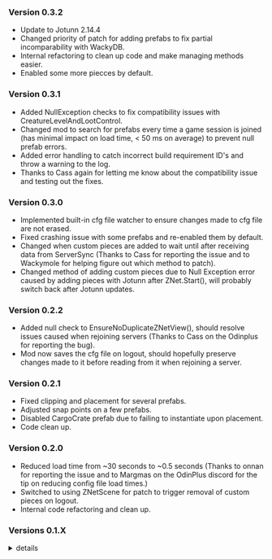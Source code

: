 ### Version 0.3.2
- Update to Jotunn 2.14.4
- Changed priority of patch for adding prefabs to fix partial incomparability with WackyDB.
- Internal refactoring to clean up code and make managing methods easier.
- Enabled some more piecces by default.

### Version 0.3.1
- Added NullException checks to fix compatibility issues with CreatureLevelAndLootControl.
- Changed mod to search for prefabs every time a game session is joined (has minimal impact on load time, < 50 ms on average) to prevent null prefab errors.
- Added error handling to catch incorrect build requirement ID's and throw a warning to the log.
- Thanks to Cass again for letting me know about the compatibility issue and testing out the fixes.

### Version 0.3.0
- Implemented built-in cfg file watcher to ensure changes made to cfg file are not erased.
- Fixed crashing issue with some prefabs and re-enabled them by default.
- Changed when custom pieces are added to wait until after receiving data from ServerSync (Thanks to Cass for reporting the issue and to Wackymole for helping figure out which method to patch).
- Changed method of adding custom pieces due to Null Exception error caused by adding pieces with Jotunn after ZNet.Start(), will probably switch back after Jotunn updates.

### Version 0.2.2
- Added null check to EnsureNoDuplicateZNetView(), should resolve issues caused when rejoining servers (Thanks to Cass on the Odinplus for reporting the bug).
- Mod now saves the cfg file on logout, should hopefully preserve changes made to it before reading from it when rejoining a server.

### Version 0.2.1
- Fixed clipping and placement for several prefabs.
- Adjusted snap points on a few prefabs.
- Disabled CargoCrate prefab due to failing to instantiate upon placement.
- Code clean up.

### Version 0.2.0
- Reduced load time from ~30 seconds to ~0.5 seconds (Thanks to onnan for reporting the issue and to Margmas on the OdinPlus discord for the tip on reducing config file load times.)
- Switched to using ZNetScene for patch to trigger removal of custom pieces on logout.
- Internal code refactoring and clean up.

### Versions 0.1.X
<details>
<summary>details</summary>

### Version 0.1.4
- Updated for patch 0.217.22

### Version 0.1.3
- Updated for Jotunn 2.14.2
- Removed three prefabs that caused a crash when re-logging. (This should fix compatibility issues with the Multiverse mod)
- Improved load times when re-logging.
- Changed method of adding custom build pieces to respect server configuration when changing between servers without restarting the game.
- Added configuration option to restrict placement of CreatorShop pieces to Admins.

<details>
<summary>Click to see specific prefabs that were removed (contains spoilers).</summary>

- blackmarble_tile_wall_1x1
- blackmarble_tile_wall_2x2
- blackmarble_tile_wall_2x4

</details>

### Version 0.1.2
- Fixed ILRepacker not merging ServerSync assembly when creating Release version of Thunderstore mod package.

### Version 0.1.1
- Fixed bug caused by incorrect file version in AssemblyInfo.cs
- Thanks to BLUBBSON on Github for letting me know about the bug.

### Version 0.1.0
**Big updates**
- ServerSync has now been implemented.
- Added a setting to allow admins to deconstruct CreatorShop pieces built by other players.
- Add a configuration option for each prefab that enables a generic collision patch to allow users to possibly fix placing prefabs that have not been custom patched yet.
- Improved configuration file to provide configuration descriptions and a list of acceptable values for each configuration option.
	- Crafting station names are now descriptive instead of based on the item_id in-game.

**Minor Changes**
- Tweaked resource requirements for better balance.
- Enabled more build pieces by default after tweaking the resource requirements to prevent them unlocking several biomes before they would normally be encountered by players.
- Fixed Github link in Thunderstore manifest (had to remake it and had copied the wrong template manifest).
- Improved README formatting and fixed spelling/grammar in various places.

**You need to regenerate your configuration file again.** While I didn't touch the name scheme of the config file the additional configuration options and changes to naming for crafting station configuration mean you need to regenerate the config file.

### Version 0.0.3
- World-generated pieces now drop only their default resource drops while player-built pieces drop only the resources used to build them.
- Readme updated and cleaned up (that's what I get for writing it at 1am last time).
- Configuration file naming scheme changed due to automating the process. **You need to regenerate your configuration file and copy over any customizations you made.** Sorry for the inconvenience, future updates will not touch the configuration file naming scheme again.

### Version 0.0.2
- Updated readme and added links to source code.

### Version 0.0.1
- Initial release.

</details>
